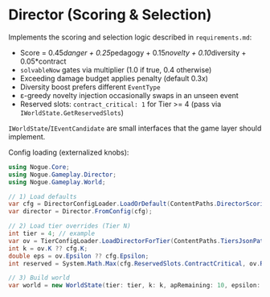 # Director (Scoring & Selection)

Implements the scoring and selection logic described in `requirements.md`:

- Score = 0.45*danger + 0.25*pedagogy + 0.15*novelty + 0.10*diversity + 0.05*contract
- `solvableNow` gates via multiplier (1.0 if true, 0.4 otherwise)
- Exceeding damage budget applies penalty (default 0.3x)
- Diversity boost prefers different `EventType`
- ε-greedy novelty injection occasionally swaps in an unseen event
- Reserved slots: `contract_critical: 1` for Tier >= 4 (pass via `IWorldState.GetReservedSlots`)

`IWorldState`/`IEventCandidate` are small interfaces that the game layer should implement.

Config loading (externalized knobs):

```csharp
using Nogue.Core;
using Nogue.Gameplay.Director;
using Nogue.Gameplay.World;

// 1) Load defaults
var cfg = DirectorConfigLoader.LoadOrDefault(ContentPaths.DirectorScoringPath());
var director = Director.FromConfig(cfg);

// 2) Load tier overrides (Tier N)
int tier = 4; // example
var ov = TierConfigLoader.LoadDirectorForTier(ContentPaths.TiersJsonPath(), tier);
int k = ov.K ?? cfg.K;
double eps = ov.Epsilon ?? cfg.Epsilon;
int reserved = System.Math.Max(cfg.ReservedSlots.ContractCritical, ov.ReservedContract ?? 0);

// 3) Build world
var world = new WorldState(tier: tier, k: k, apRemaining: 10, epsilon: eps, reservedContract: reserved);
```
```
